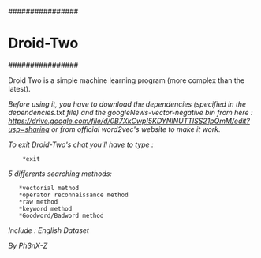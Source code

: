 ################
# Droid-Two #
################

Droid Two is a simple machine learning program (more complex than the latest).

*Before using it, you have to download the dependencies (specified in the dependencies.txt file) and the googleNews-vector-negative bin from here : https://drive.google.com/file/d/0B7XkCwpI5KDYNlNUTTlSS21pQmM/edit?usp=sharing or from official word2vec's website to make it work.*

_To exit Droid-Two's chat you'll have to type :_

        *exit

_5 differents searching methods:_

       *vectorial method
       *operator reconnaissance method
       *raw method
       *keyword method
       *Goodword/Badword method

_Include : English Dataset_

*_By Ph3nX-Z_*
